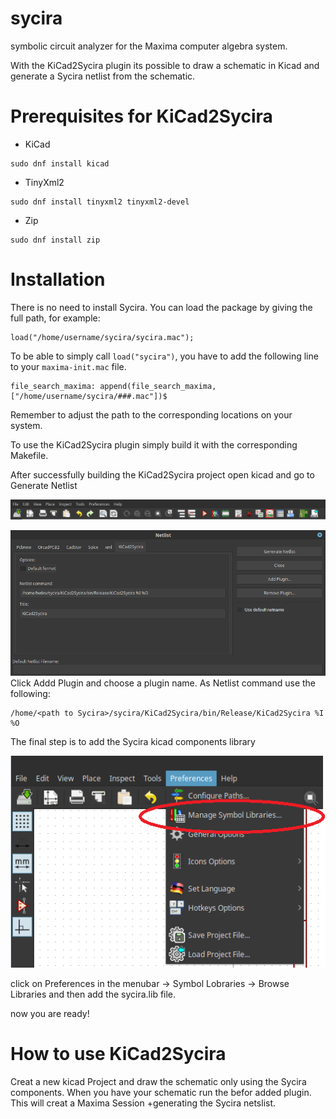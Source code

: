 # sycira
symbolic circuit analyzer for the Maxima computer algebra system.

With the KiCad2Sycira plugin its possible to draw a schematic in Kicad and generate a Sycira netlist from the schematic.

# Prerequisites for KiCad2Sycira

- KiCad

```
sudo dnf install kicad
```
 
 - TinyXml2
```
sudo dnf install tinyxml2 tinyxml2-devel
```   

 - Zip

    
```
sudo dnf install zip
```
    

# Installation
There is no need to install Sycira. 
You can load the package by giving the full path, for example:
```
load("/home/username/sycira/sycira.mac");
```
To be able to simply call `load("sycira")`, you have to add the following line to your `maxima-init.mac` file.
```
file_search_maxima: append(file_search_maxima, ["/home/username/sycira/###.mac"])$
```
Remember to adjust the path to the corresponding locations on your system.

To use the KiCad2Sycira plugin simply build it with the corresponding Makefile.

After successfully building the KiCad2Sycira project open kicad and go to Generate Netlist

 ![add KiCad2Sycira plugin](images/GenerateNetlist.png)

![Netlist command](images/NetlistCommand.PNG)
Click Addd Plugin and choose a plugin name.
As Netlist command use the following:
```
/home/<path to Sycira>/sycira/KiCad2Sycira/bin/Release/KiCad2Sycira %I %O
```
The final step is to add the Sycira kicad components library 

 ![add Sycira Library](images/AddLibraries.png)

click on Preferences in the menubar -> Symbol Lobraries -> Browse Libraries and then add the sycira.lib file.

now you are ready!


# How to use KiCad2Sycira
Creat a new kicad Project and draw the schematic only using the Sycira components.
When you have your schematic run the befor added plugin. 
This will creat a Maxima Session +generating the Sycira netslist.

